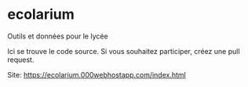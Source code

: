 # ecolarium
Outils et données pour le lycée

Ici se trouve le code source. Si vous souhaitez participer, créez une pull request.

Site:
https://ecolarium.000webhostapp.com/index.html
